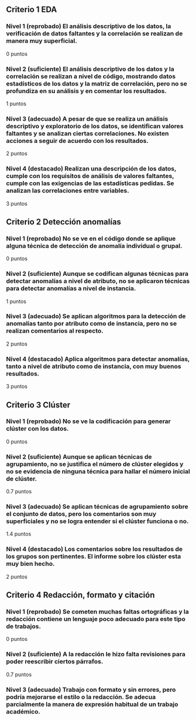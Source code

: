 ## Criterio 1 EDA	
### Nivel 1 (reprobado) El análisis descriptivo de los datos, la verificación de datos faltantes y la correlación se realizan de manera muy superficial.
0 puntos
### Nivel 2 (suficiente) El análisis descriptivo de los datos y la correlación se realizan a nivel de código, mostrando datos estadísticos de los datos y la matriz de correlación, pero no se profundiza en su análisis y en comentar los resultados.
1 puntos
### Nivel 3 (adecuado) A pesar de que se realiza un análisis descriptivo y exploratorio de los datos, se identifican valores faltantes y se analizan ciertas correlaciones. No existen acciones a seguir de acuerdo con los resultados.
2 puntos
### Nivel 4 (destacado) Realizan una descripción de los datos, cumple con los requisitos de análisis de valores faltantes, cumple con las exigencias de las estadísticas pedidas. Se analizan las correlaciones entre variables.
3 puntos


## Criterio 2 Detección anomalías	
### Nivel 1 (reprobado) No se ve en el código donde se aplique alguna técnica de detección de anomalía individual o grupal.
0 puntos
### Nivel 2 (suficiente) Aunque se codifican algunas técnicas para detectar anomalías a nivel de atributo, no se aplicaron técnicas para detectar anomalías a nivel de instancia.
1 puntos
### Nivel 3 (adecuado) Se aplican algoritmos para la detección de anomalías tanto por atributo como de instancia, pero no se realizan comentarios al respecto.
2 puntos
### Nivel 4 (destacado) Aplica algoritmos para detectar anomalías, tanto a nivel de atributo como de instancia, con muy buenos resultados.
3 puntos


## Criterio 3 Clúster	
### Nivel 1 (reprobado) No se ve la codificación para generar clúster con los datos.
0 puntos
### Nivel 2 (suficiente) Aunque se aplican técnicas de agrupamiento, no se justifica el número de clúster elegidos y no se evidencia de ninguna técnica para hallar el número inicial de clúster.
0.7 puntos
### Nivel 3 (adecuado) Se aplican técnicas de agrupamiento sobre el conjunto de datos, pero los comentarios son muy superficiales y no se logra entender si el clúster funciona o no.
1.4 puntos
### Nivel 4 (destacado) Los comentarios sobre los resultados de los grupos son pertinentes. El informe sobre los clúster esta muy bien hecho.
2 puntos


## Criterio 4 Redacción, formato y citación	
### Nivel 1 (reprobado) Se cometen muchas faltas ortográficas y la redacción contiene un lenguaje poco adecuado para este tipo de trabajos.
0 puntos
### Nivel 2 (suficiente) A la redacción le hizo falta revisiones para poder reescribir ciertos párrafos.
0.7 puntos
### Nivel 3 (adecuado) Trabajo con formato y sin errores, pero podría mejorarse el estilo o la redacción. Se adecua parcialmente la manera de expresión habitual de un trabajo académico.